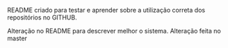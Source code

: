 README criado para testar e aprender sobre a utilização correta dos repositórios no GITHUB.

Alteração no README para descrever melhor o sistema.
Alteração feita no master 